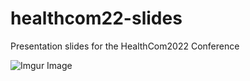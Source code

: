 # healthcom22-slides
Presentation slides for the HealthCom2022 Conference

![Imgur Image](https://github.com/share-trace/healthcom22-slides/blob/main/title-slide.png)
